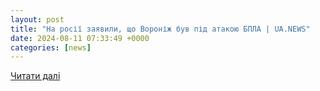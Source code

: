```yaml
---
layout: post
title: "На росії заявили, що Вороніж був під атакою БПЛА | UA.NEWS"
date: 2024-08-11 07:33:49 +0000
categories: [news]
---
```


[Читати далі](https://ua.news/ua/war-vs-rf/na-rosiyi-zayavili-shho-voronizh-buv-pid-atakoyu-bpla)
